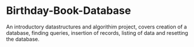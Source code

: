 # Birthday-Book-Database
An introductory datastructures and algorithim project, covers creation of a database, finding queries, insertion of records, listing of data and resetting the database. 

